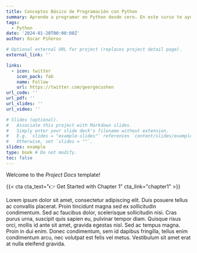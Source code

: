 ```yaml
---
title: Conceptos Básico de Programación con Python
summary: Aprende a programar en Python desde cero. En este curso te ayudaré a comprender los fundamentos y características esenciales del lenguaje de programación Python de una manera sencilla, fácil de comprender y sobre todo práctica.
tags:
  - Python
date: '2024-01-20T00:00:00Z'
author: Oscar Piñeros

# Optional external URL for project (replaces project detail page).
external_link: ''

links:
  - icon: twitter
    icon_pack: fab
    name: Follow
    url: https://twitter.com/georgecushen
url_code: ''
url_pdf: ''
url_slides: ''
url_video: ''

# Slides (optional).
#   Associate this project with Markdown slides.
#   Simply enter your slide deck's filename without extension.
#   E.g. `slides = "example-slides"` references `content/slides/example-slides.md`.
#   Otherwise, set `slides = ""`.
slides: example
type: book # Do not modify.
toc: false
---
```


Welcome to the _Project Docs_ template!

{{< cta cta_text="👉 Get Started with Chapter 1" cta_link="chapter1" >}}

Lorem ipsum dolor sit amet, consectetur adipiscing elit. Duis posuere tellus ac convallis placerat. Proin tincidunt magna sed ex sollicitudin condimentum. Sed ac faucibus dolor, scelerisque sollicitudin nisi. Cras purus urna, suscipit quis sapien eu, pulvinar tempor diam. Quisque risus orci, mollis id ante sit amet, gravida egestas nisl. Sed ac tempus magna. Proin in dui enim. Donec condimentum, sem id dapibus fringilla, tellus enim condimentum arcu, nec volutpat est felis vel metus. Vestibulum sit amet erat at nulla eleifend gravida.
